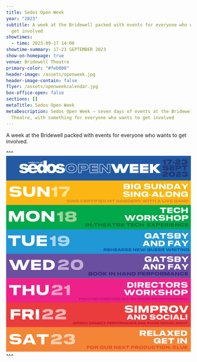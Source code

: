 ```yaml
---
title: Sedos Open Week
year: "2023"
subtitle: A week at the Bridewell packed with events for everyone who wants to
  get involved
showtimes:
  - time: 2023-09-17 14:00
showtime-summary: 17-23 SEPTEMBER 2023
show-on-homepage: true
venue: Bridewell Theatre
primary-color: "#feb800"
header-image: /assets/openweek.jpg
header-image-contain: false
flyer: /assets/openweekcalendar.jpg
box-office-open: false
sections: []
metaTitle: Sedos Open Week
metaDescription: Sedos Open Week – seven days of events at the Bridewell
  Theatre, with something for everyone who wants to get involved
---
```

A week at the Bridewell packed with events for everyone who wants to get involved. 

^^^
![](/assets/openweekcalendar.jpg)
^^^